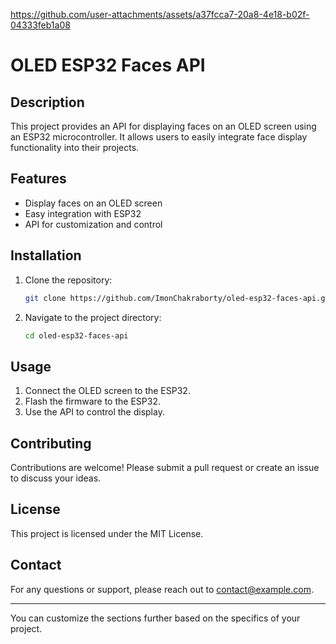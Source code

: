 https://github.com/user-attachments/assets/a37fcca7-20a8-4e18-b02f-04333feb1a08



# OLED ESP32 Faces API

## Description
This project provides an API for displaying faces on an OLED screen using an ESP32 microcontroller. It allows users to easily integrate face display functionality into their projects.

## Features
- Display faces on an OLED screen
- Easy integration with ESP32
- API for customization and control

## Installation
1. Clone the repository:
   ```bash
   git clone https://github.com/ImonChakraborty/oled-esp32-faces-api.git
   ```
2. Navigate to the project directory:
   ```bash
   cd oled-esp32-faces-api
   ```

## Usage
1. Connect the OLED screen to the ESP32.
2. Flash the firmware to the ESP32. 
3. Use the API to control the display.
  

## Contributing
Contributions are welcome! Please submit a pull request or create an issue to discuss your ideas.

## License
This project is licensed under the MIT License.

## Contact
For any questions or support, please reach out to [contact@example.com](mailto:contact@example.com).

---

You can customize the sections further based on the specifics of your project.
